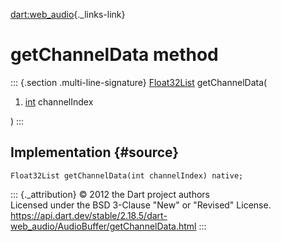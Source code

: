 [dart:web\_audio](../../dart-web_audio/dart-web_audio-library){._links-link}

getChannelData method
=====================

::: {.section .multi-line-signature}
[Float32List](../../dart-typed_data/float32list-class) getChannelData(

1.  [int](../../dart-core/int-class) channelIndex

)
:::

Implementation {#source}
--------------

``` {.language-dart data-language="dart"}
Float32List getChannelData(int channelIndex) native;
```

::: {._attribution}
© 2012 the Dart project authors\
Licensed under the BSD 3-Clause \"New\" or \"Revised\" License.\
<https://api.dart.dev/stable/2.18.5/dart-web_audio/AudioBuffer/getChannelData.html>
:::
